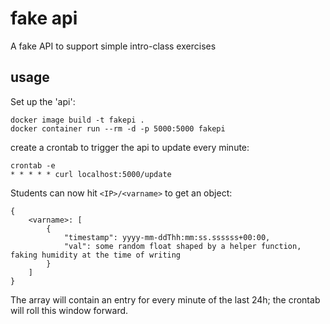 # fake api

A fake API to support simple intro-class exercises

## usage

Set up the 'api':

```
docker image build -t fakepi .
docker container run --rm -d -p 5000:5000 fakepi
```

create a crontab to trigger the api to update every minute:

```
crontab -e
* * * * * curl localhost:5000/update
```

Students can now hit `<IP>/<varname>` to get an object:

```
{
    <varname>: [
        {
            "timestamp": yyyy-mm-ddThh:mm:ss.ssssss+00:00,
            "val": some random float shaped by a helper function, faking humidity at the time of writing
        }
    ]
}
```

The array will contain an entry for every minute of the last 24h; the crontab will roll this window forward.
